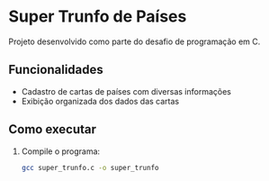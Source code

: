 # Super Trunfo de Países

Projeto desenvolvido como parte do desafio de programação em C.

## Funcionalidades

- Cadastro de cartas de países com diversas informações
- Exibição organizada dos dados das cartas

## Como executar

1. Compile o programa:
   ```bash
   gcc super_trunfo.c -o super_trunfo